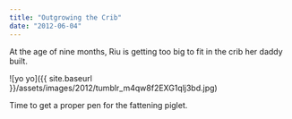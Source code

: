 ```yaml
---
title: "Outgrowing the Crib"
date: "2012-06-04"
---
```


At the age of nine months, Riu is getting too big to fit in the crib her daddy built.

![yo yo]({{ site.baseurl }}/assets/images/2012/tumblr_m4qw8f2EXG1qlj3bd.jpg)

Time to get a proper pen for the fattening piglet.
